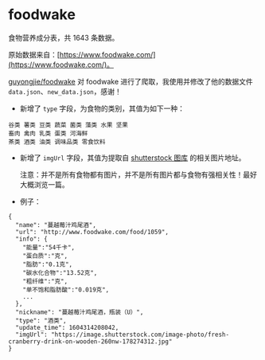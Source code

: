 # foodwake

食物营养成分表，共 1643 条数据。

原始数据来自：[https://www.foodwake.com/](https://www.foodwake.com/)。

[guyongjie/foodwake](https://github.com/guyongjie/foodwake) 对 foodwake 进行了爬取，我使用并修改了他的数据文件 `data.json`、`new_data.json`，感谢！

- 新增了 `type` 字段，为食物的类别，其值为如下一种：
```
谷类 薯类 豆类 蔬菜 菌类 藻类 水果 坚果
畜肉 禽肉 乳类 蛋类 河海鲜
茶类 酒类 油类 调味品类 零食饮料
```

- 新增了 `imgUrl` 字段，其值为提取自 [shutterstock 图库](https://www.shutterstock.com/zh/) 的相关图片地址。

  注意：并不是所有食物都有图片，并不是所有图片都与食物有强相关性！最好大概浏览一篇。

- 例子：
```
{
  "name": "蔓越莓汁鸡尾酒",
  "url": "http://www.foodwake.com/food/1059",
  "info": {
    "能量":"54千卡",
    "蛋白质":"克",
    "脂肪":"0.1克",
    "碳水化合物":"13.52克",
    "粗纤维":"克",
    "单不饱和脂肪酸":"0.019克",
    ...
  },
  "nickname": "蔓越莓汁鸡尾酒，瓶装（U）",
  "type": "酒类",
  "update_time": 1604314208042,
  "imgUrl": "https://image.shutterstock.com/image-photo/fresh-cranberry-drink-on-wooden-260nw-178274312.jpg"
}
```

